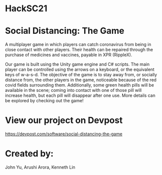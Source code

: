 # HackSC21

# Social Distancing: The Game 
A multiplayer game in which players can catch coronavirus from being in close contact with other players. Their health can be repaired through the purchase of medicines and vaccines, payable in XPR (RippleX). 

Our game is built using the Unity game engine and C# scripts. The main player can be controlled using the arrows on a keyboard, or the equivalent keys of w-a-s-d. The objective of the game is to stay away from, or socially distance from, the other players in the game, noticeable because of the red covid fields surrounding them. Additionally, some green health pills will be available in the scene; coming into contact with one of those pill will increase health, but each pill will disappear after one use. More details can be explored by checking out the game!


# View our project on Devpost
https://devpost.com/software/social-distancing-the-game 

# Created by:
John Yu, Arushi Arora, Kenneth Lin

